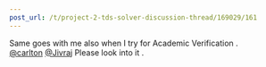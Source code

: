 ```yaml
---
post_url: /t/project-2-tds-solver-discussion-thread/169029/161
---
```

Same goes with me also when I try for Academic Verification .  
[@carlton](/u/carlton) [@Jivraj](/u/jivraj) Please look into it .